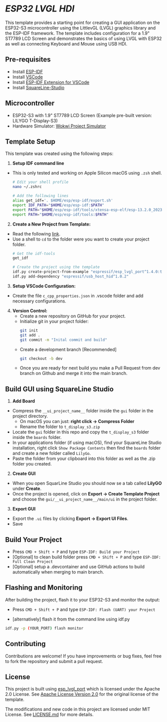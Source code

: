 # _ESP32 LVGL HDI_

This template provides a starting point for creating a GUI application on the ESP32-S3 microcontroller using the LittlevGL (LVGL) graphics library and the ESP-IDF framework. The template includes configuration for a 1.9" ST7789 LCD Screen and demonstrates the basics of using LVGL with ESP32 as well as connecting Keyboard and Mouse using USB HDI.

## Pre-requisites
- Install [ESP-IDF](https://docs.espressif.com/projects/esp-idf/en/latest/esp32/get-started/index.html)
- Install [VSCode](https://code.visualstudio.com/)
- Install [ESP-IDF Extension for VSCode](https://marketplace.visualstudio.com/items?itemName=espressif.esp-idf-extension)
- Install [SquareLine-Studio](https://squareline.io/downloads)

## Microcontroller
- ESP32-S3 with 1.9" ST7789 LCD Screen (Example pre-built version: LILYGO T-Display-S3)
- Hardware Simulator: [Wokwi Project Simulator](https://wokwi.com/projects/380662202976325633)

## Template Setup
This template was created using the following steps:

1. **Setup IDF command line**
- This is only tested and working on Apple Silicon macOS using `.zsh` shell.
    ```bash
    # Edit your shell profile
    nano ~/.zshrc

    # Add the following lines
    alias get_idf='. $HOME/esp/esp-idf/export.sh'
    export IDF_PATH="$HOME/esp/esp-idf:$PATH"
    export PATH="$HOME/esp/esp-idf/tools/xtensa-esp-elf/esp-13.2.0_20230928/xtensa-esp-elf/bin:$PATH"
    export PATH="$HOME/esp/esp-idf/tools:$PATH"
    ```

2. **Create a New Project from Template:**
- Read the following [link](https://components.espressif.com/components/espressif/esp_lvgl_port?language=en).
- Use a shell to `cd` to the folder were you want to create your project folder.
    ```bash
    # Get the idf-tools
    get_idf

    # Create the project using the template
    idf.py create-project-from-example "espressif/esp_lvgl_port^1.4.0:touchscreen"
    idf.py add-dependency "espressif/usb_host_hid^1.0.2"
    ```
3. **Setup VSCode Configuration:**
- Create the file `c_cpp_properties.json` in .vscode folder and add necessary configurations.

4. **Version Control:**
    - Create a new repository on GitHub for your project.
    - Initialize git in your project folder:
      ```bash
      git init
      git add .
      git commit -m "Inital commit and build"
      ```
    - Create a development branch [Recommended]
      ```bash
      git checkout -b dev
      ```
    - Once you are ready for next build you make a Pull Request from dev branch on Github and merge it into the main branch.

## Build GUI using SquareLine Studio
1. **Add Board**
  - Compress the `__ui_project_name__` folder inside the `gui` folder in the project directory. 
    - On macOS you can just: **right click -> Compress Folder**
    - Rename the folder to `t_display_s3.zip`
  - Locate the `gui` folder in this repo and copy the `t_display_s3` folder inside the `boards` folder.
  - In your applications folder (if using macOS), find your SquareLine Studio installation, right click `Show Package Contents` then find the `boards` folder and create a new folder called `LilyGo`.
  - Paste the folder from your clipboard into this folder as well as the .zip folder you created.
2. **Create GUI**
  - When you open SquarLine Studio you should now se a tab called **LilyGO** under **Create**.
  - Once the project is opened, click on **Export -> Create Template Project** and choose the `gui/__ui_project_name__/main/ui` in the project folder.
3. **Export GUI**
  - Export the `.ui` files by clicking **Export -> Export UI Files**.
  - Save  

## Build Your Project
- Press `CMD + Shift + P` and type `ESP-IDF: Build your Project`
- [Optional] to clean build folder press `CMD + Shift + P` and type `ESP-IDF: Full Clean Project`
- [Optional] setup a .devcontainer and use GitHub actions to build automatically when merging to main branch. 

## Flashing and Monitoring
After building the project, flash it to your ESP32-S3 and monitor the output:
- Press `CMD + Shift + P` and type `ESP-IDF: Flash (UART) your Project`

- [alternatively] flash it from the command line using idf.py
```bash
idf.py -p (YOUR_PORT) flash monitor
```

## Contributing
Contributions are welcome! If you have improvements or bug fixes, feel free to fork the repository and submit a pull request.

## License
This project is built using [esp_lvgl_port](https://components.espressif.com/components/espressif/esp_lvgl_port/versions/1.4.0/license) which is licensed under the Apache 2.0 License. See [Apache License Version 2.0](https://www.apache.org/licenses/LICENSE-2.0.txt) for the original license of the template.

The modifications and new code in this project are licensed under MIT License. See [LICENSE.md](LICENSE.md) for more details.

